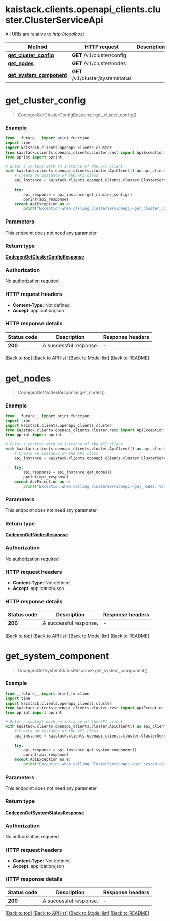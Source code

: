 # kaistack.clients.openapi_clients.cluster.ClusterServiceApi

All URIs are relative to *http://localhost*

Method | HTTP request | Description
------------- | ------------- | -------------
[**get_cluster_config**](ClusterServiceApi.md#get_cluster_config) | **GET** /v1/cluster/config | 
[**get_nodes**](ClusterServiceApi.md#get_nodes) | **GET** /v1/cluster/nodes | 
[**get_system_component**](ClusterServiceApi.md#get_system_component) | **GET** /v1/cluster/systemstatus | 


# **get_cluster_config**
> CodegenGetClusterConfigResponse get_cluster_config()



### Example

```python
from __future__ import print_function
import time
import kaistack.clients.openapi_clients.cluster
from kaistack.clients.openapi_clients.cluster.rest import ApiException
from pprint import pprint

# Enter a context with an instance of the API client
with kaistack.clients.openapi_clients.cluster.ApiClient() as api_client:
    # Create an instance of the API class
    api_instance = kaistack.clients.openapi_clients.cluster.ClusterServiceApi(api_client)
    
    try:
        api_response = api_instance.get_cluster_config()
        pprint(api_response)
    except ApiException as e:
        print("Exception when calling ClusterServiceApi->get_cluster_config: %s\n" % e)
```

### Parameters
This endpoint does not need any parameter.

### Return type

[**CodegenGetClusterConfigResponse**](CodegenGetClusterConfigResponse.md)

### Authorization

No authorization required

### HTTP request headers

 - **Content-Type**: Not defined
 - **Accept**: application/json

### HTTP response details
| Status code | Description | Response headers |
|-------------|-------------|------------------|
**200** | A successful response. |  -  |

[[Back to top]](#) [[Back to API list]](../README.md#documentation-for-api-endpoints) [[Back to Model list]](../README.md#documentation-for-models) [[Back to README]](../README.md)

# **get_nodes**
> CodegenGetNodesResponse get_nodes()



### Example

```python
from __future__ import print_function
import time
import kaistack.clients.openapi_clients.cluster
from kaistack.clients.openapi_clients.cluster.rest import ApiException
from pprint import pprint

# Enter a context with an instance of the API client
with kaistack.clients.openapi_clients.cluster.ApiClient() as api_client:
    # Create an instance of the API class
    api_instance = kaistack.clients.openapi_clients.cluster.ClusterServiceApi(api_client)
    
    try:
        api_response = api_instance.get_nodes()
        pprint(api_response)
    except ApiException as e:
        print("Exception when calling ClusterServiceApi->get_nodes: %s\n" % e)
```

### Parameters
This endpoint does not need any parameter.

### Return type

[**CodegenGetNodesResponse**](CodegenGetNodesResponse.md)

### Authorization

No authorization required

### HTTP request headers

 - **Content-Type**: Not defined
 - **Accept**: application/json

### HTTP response details
| Status code | Description | Response headers |
|-------------|-------------|------------------|
**200** | A successful response. |  -  |

[[Back to top]](#) [[Back to API list]](../README.md#documentation-for-api-endpoints) [[Back to Model list]](../README.md#documentation-for-models) [[Back to README]](../README.md)

# **get_system_component**
> CodegenGetSystemStatusResponse get_system_component()



### Example

```python
from __future__ import print_function
import time
import kaistack.clients.openapi_clients.cluster
from kaistack.clients.openapi_clients.cluster.rest import ApiException
from pprint import pprint

# Enter a context with an instance of the API client
with kaistack.clients.openapi_clients.cluster.ApiClient() as api_client:
    # Create an instance of the API class
    api_instance = kaistack.clients.openapi_clients.cluster.ClusterServiceApi(api_client)
    
    try:
        api_response = api_instance.get_system_component()
        pprint(api_response)
    except ApiException as e:
        print("Exception when calling ClusterServiceApi->get_system_component: %s\n" % e)
```

### Parameters
This endpoint does not need any parameter.

### Return type

[**CodegenGetSystemStatusResponse**](CodegenGetSystemStatusResponse.md)

### Authorization

No authorization required

### HTTP request headers

 - **Content-Type**: Not defined
 - **Accept**: application/json

### HTTP response details
| Status code | Description | Response headers |
|-------------|-------------|------------------|
**200** | A successful response. |  -  |

[[Back to top]](#) [[Back to API list]](../README.md#documentation-for-api-endpoints) [[Back to Model list]](../README.md#documentation-for-models) [[Back to README]](../README.md)


